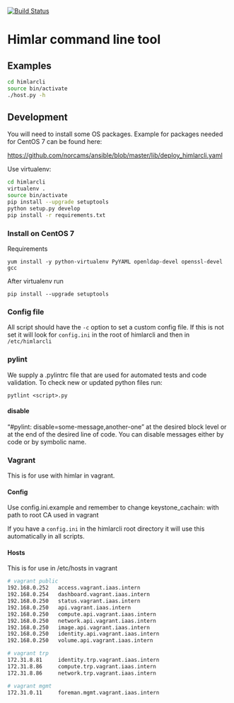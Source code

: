 [![Build Status](https://travis-ci.org/norcams/himlarcli.svg?branch=master)](https://travis-ci.org/norcams/himlarcli)
# Himlar command line tool

## Examples

```bash
cd himlarcli
source bin/activate
./host.py -h
```

## Development

You will need to install some OS packages. Example for packages
needed for CentOS 7 can be found here:

https://github.com/norcams/ansible/blob/master/lib/deploy_himlarcli.yaml

Use virtualenv:

```bash
cd himlarcli
virtualenv .
source bin/activate
pip install --upgrade setuptools
python setup.py develop
pip install -r requirements.txt
```

### Install on CentOS 7

Requirements
```
yum install -y python-virtualenv PyYAML openldap-devel openssl-devel gcc
```
After virtualenv run
```
pip install --upgrade setuptools
```

### Config file

All script should have the `-c` option to set a custom config file. If this is
not set it will look for  `config.ini` in the root of himlarcli and then in
`/etc/himlarcli`

### pylint

We supply a .pylintrc file that are used for automated tests and code validation.
To check new or updated python files run:
```
pytlint <script>.py
```

#### disable

“#pylint: disable=some-message,another-one” at the desired block level or at the
end of the desired line of code. You can disable messages either by code or by
symbolic name.

### Vagrant

This is for use with himlar in vagrant.

#### Config

Use config.ini.example and remember to change keystone_cachain: with
path to root CA used in vagrant

If you have a `config.ini` in the himlarcli root directory it will use this
automatically in all scripts.

#### Hosts

This is for use in /etc/hosts in vagrant

```bash
# vagrant public
192.168.0.252   access.vagrant.iaas.intern
192.168.0.254   dashboard.vagrant.iaas.intern
192.168.0.250   status.vagrant.iaas.intern
192.168.0.250   api.vagrant.iaas.intern
192.168.0.250   compute.api.vagrant.iaas.intern
192.168.0.250   network.api.vagrant.iaas.intern
192.168.0.250   image.api.vagrant.iaas.intern
192.168.0.250   identity.api.vagrant.iaas.intern
192.168.0.250   volume.api.vagrant.iaas.intern

# vagrant trp
172.31.8.81     identity.trp.vagrant.iaas.intern
172.31.8.86     compute.trp.vagrant.iaas.intern
172.31.8.86     network.trp.vagrant.iaas.intern

# vagrant mgmt
172.31.0.11     foreman.mgmt.vagrant.iaas.intern
```

